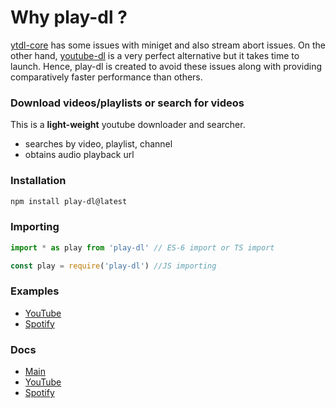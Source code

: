 # Why play-dl ?

[ytdl-core](https://github.com/fent/node-ytdl-core) has some issues with miniget and also stream abort issues. On the other hand, [youtube-dl](https://github.com/ytdl-org/youtube-dl) is a very perfect alternative but it takes time to launch. Hence, play-dl is created to avoid these issues along with providing comparatively faster performance than others.

### Download videos/playlists or search for videos

This is a **light-weight** youtube downloader and searcher.

- searches by video, playlist, channel
- obtains audio playback url

### Installation

```bash
npm install play-dl@latest
```

### Importing
```ts
import * as play from 'play-dl' // ES-6 import or TS import

const play = require('play-dl') //JS importing
```

### Examples
- [YouTube](https://github.com/play-dl/play-dl/tree/main/examples/YouTube)
- [Spotify](https://github.com/play-dl/play-dl/tree/main/examples/Spotify)


### Docs

- [Main](https://github.com/play-dl/play-dl/tree/main/docs#play-dl-commands)
- [YouTube](https://github.com/play-dl/play-dl/tree/main/docs/YouTube#youtube)
- [Spotify](https://github.com/play-dl/play-dl/tree/main/docs/Spotify#spotify)
